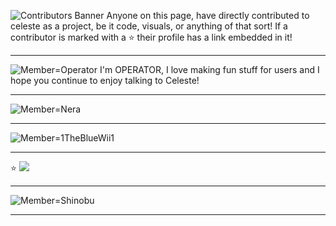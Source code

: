 ![Contributors Banner](https://github.com/Celeste-AI/Celeste-AI/assets/130422935/b6be0758-b603-496d-a451-9716a4dc5a59)
Anyone on this page, have directly contributed to celeste as a project, be it code, visuals, or anything of that sort!
If a contributor is marked with a ⭐ their profile has a link embedded in it!


---
![Member=Operator](https://github.com/Celeste-AI/Celeste-AI/assets/130422935/90445428-d56a-4ad7-934b-9fb17499a115)
I'm OPERATOR, I love making fun stuff for users and I hope you continue to enjoy talking to Celeste!

---

![Member=Nera](https://github.com/Celeste-AI/Celeste-AI/assets/130422935/39b8c387-bab3-4458-ade4-15bd4f53545c)

---

![Member=1TheBlueWii1](https://github.com/Celeste-AI/Celeste-AI/assets/130422935/7d18b4e8-c4cd-40af-a02b-a09459e10012)

---
⭐
[<img src="https://github-production-user-asset-6210df.s3.amazonaws.com/130422935/275342544-be4fdf1a-5a44-4f4e-9a87-dc9d03147abf.png">](https://flky.dev/)

---

![Member=Shinobu](https://github.com/Celeste-AI/Celeste-AI/assets/130422935/12e48608-d045-4f35-95ee-acac3e59f2e6)


---
